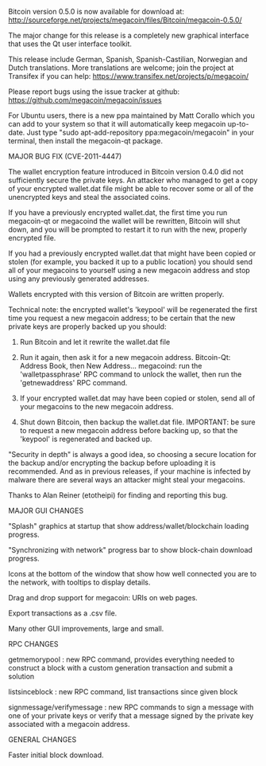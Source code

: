 Bitcoin version 0.5.0 is now available for download at:
http://sourceforge.net/projects/megacoin/files/Bitcoin/megacoin-0.5.0/

The major change for this release is a completely new graphical interface that uses the Qt user interface toolkit.

This release include German, Spanish, Spanish-Castilian, Norwegian and Dutch translations. More translations are welcome; join the project at Transifex if you can help:
https://www.transifex.net/projects/p/megacoin/

Please report bugs using the issue tracker at github:
https://github.com/megacoin/megacoin/issues

For Ubuntu users, there is a new ppa maintained by Matt Corallo which you can add to your system so that it will automatically keep megacoin up-to-date.  Just type "sudo apt-add-repository ppa:megacoin/megacoin" in your terminal, then install the megacoin-qt package.

MAJOR BUG FIX  (CVE-2011-4447)

The wallet encryption feature introduced in Bitcoin version 0.4.0 did not sufficiently secure the private keys. An attacker who
managed to get a copy of your encrypted wallet.dat file might be able to recover some or all of the unencrypted keys and steal the
associated coins.

If you have a previously encrypted wallet.dat, the first time you run megacoin-qt or megacoind the wallet will be rewritten, Bitcoin will
shut down, and you will be prompted to restart it to run with the new, properly encrypted file.

If you had a previously encrypted wallet.dat that might have been copied or stolen (for example, you backed it up to a public
location) you should send all of your megacoins to yourself using a new megacoin address and stop using any previously generated addresses.

Wallets encrypted with this version of Bitcoin are written properly.

Technical note: the encrypted wallet's 'keypool' will be regenerated the first time you request a new megacoin address; to be certain that the
new private keys are properly backed up you should:

1. Run Bitcoin and let it rewrite the wallet.dat file

2. Run it again, then ask it for a new megacoin address.
Bitcoin-Qt: Address Book, then New Address...
megacoind: run the 'walletpassphrase' RPC command to unlock the wallet,  then run the 'getnewaddress' RPC command.

3. If your encrypted wallet.dat may have been copied or stolen, send  all of your megacoins to the new megacoin address.

4. Shut down Bitcoin, then backup the wallet.dat file.
IMPORTANT: be sure to request a new megacoin address before backing up, so that the 'keypool' is regenerated and backed up.

"Security in depth" is always a good idea, so choosing a secure location for the backup and/or encrypting the backup before uploading it is recommended. And as in previous releases, if your machine is infected by malware there are several ways an attacker might steal your megacoins.

Thanks to Alan Reiner (etotheipi) for finding and reporting this bug.

MAJOR GUI CHANGES

"Splash" graphics at startup that show address/wallet/blockchain loading progress.

"Synchronizing with network" progress bar to show block-chain download progress.

Icons at the bottom of the window that show how well connected you are to the network, with tooltips to display details.

Drag and drop support for megacoin: URIs on web pages.

Export transactions as a .csv file.

Many other GUI improvements, large and small.

RPC CHANGES

getmemorypool : new RPC command, provides everything needed to construct a block with a custom generation transaction and submit a solution

listsinceblock : new RPC command, list transactions since given block

signmessage/verifymessage : new RPC commands to sign a message with one of your private keys or verify that a message signed by the private key associated with a megacoin address.

GENERAL CHANGES

Faster initial block download.
